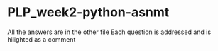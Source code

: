 # PLP_week2-python-asnmt
All the answers are in the other file 
Each question is addressed and is hilighted as a comment
